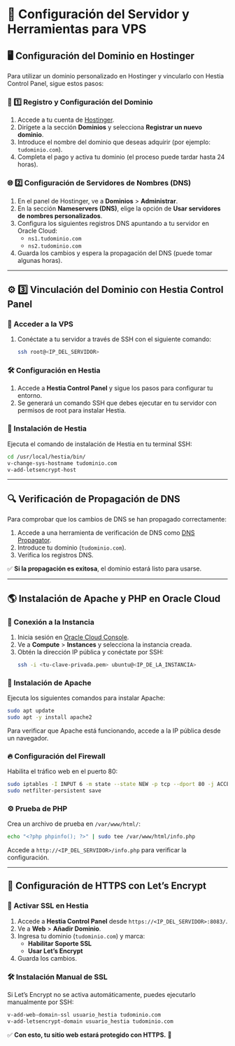 # 💾  Configuración del Servidor y Herramientas para VPS

## 🖥️ Configuración del Dominio en Hostinger

Para utilizar un dominio personalizado en Hostinger y vincularlo con Hestia Control Panel, sigue estos pasos:

### 📌 1️⃣ Registro y Configuración del Dominio
1. Accede a tu cuenta de [Hostinger](https://www.hostinger.com/).
2. Dirígete a la sección **Dominios** y selecciona **Registrar un nuevo dominio**.
3. Introduce el nombre del dominio que deseas adquirir (por ejemplo: `tudominio.com`).
4. Completa el pago y activa tu dominio (el proceso puede tardar hasta 24 horas).

### 🌐 2️⃣ Configuración de Servidores de Nombres (DNS)
1. En el panel de Hostinger, ve a **Dominios** > **Administrar**.
2. En la sección **Nameservers (DNS)**, elige la opción de **Usar servidores de nombres personalizados**.
3. Configura los siguientes registros DNS apuntando a tu servidor en Oracle Cloud:
   - `ns1.tudominio.com`
   - `ns2.tudominio.com`
4. Guarda los cambios y espera la propagación del DNS (puede tomar algunas horas).

---

## ⚙️ 3️⃣ Vinculación del Dominio con Hestia Control Panel

### 📌 Acceder a la VPS
1. Conéctate a tu servidor a través de SSH con el siguiente comando:
   ```sh
   ssh root@<IP_DEL_SERVIDOR>
   ```

### 🛠️ Configuración en Hestia
1. Accede a **Hestia Control Panel** y sigue los pasos para configurar tu entorno.
2. Se generará un comando SSH que debes ejecutar en tu servidor con permisos de root para instalar Hestia.

### 🔗 Instalación de Hestia
Ejecuta el comando de instalación de Hestia en tu terminal SSH:
   ```sh
   cd /usr/local/hestia/bin/
   v-change-sys-hostname tudominio.com
   v-add-letsencrypt-host
   ```

---

## 🔍 Verificación de Propagación de DNS
Para comprobar que los cambios de DNS se han propagado correctamente:
1. Accede a una herramienta de verificación de DNS como [DNS Propagator](https://dnschecker.org/).
2. Introduce tu dominio (`tudominio.com`).
3. Verifica los registros DNS.

✅ **Si la propagación es exitosa**, el dominio estará listo para usarse.

---

## 🌎 Instalación de Apache y PHP en Oracle Cloud

### 📌 Conexión a la Instancia
1. Inicia sesión en [Oracle Cloud Console](https://cloud.oracle.com/).
2. Ve a **Compute** > **Instances** y selecciona la instancia creada.
3. Obtén la dirección IP pública y conéctate por SSH:
   ```sh
   ssh -i <tu-clave-privada.pem> ubuntu@<IP_DE_LA_INSTANCIA>
   ```

### 📡 Instalación de Apache
Ejecuta los siguientes comandos para instalar Apache:
   ```sh
   sudo apt update
   sudo apt -y install apache2
   ```

Para verificar que Apache está funcionando, accede a la IP pública desde un navegador.

### 🔥 Configuración del Firewall
Habilita el tráfico web en el puerto 80:
   ```sh
   sudo iptables -I INPUT 6 -m state --state NEW -p tcp --dport 80 -j ACCEPT
   sudo netfilter-persistent save
   ```

### ⚙️ Prueba de PHP
Crea un archivo de prueba en `/var/www/html/`:
   ```sh
   echo "<?php phpinfo(); ?>" | sudo tee /var/www/html/info.php
   ```
Accede a `http://<IP_DEL_SERVIDOR>/info.php` para verificar la configuración.

---

## 🔐 Configuración de HTTPS con Let’s Encrypt

### 📌 Activar SSL en Hestia
1. Accede a **Hestia Control Panel** desde `https://<IP_DEL_SERVIDOR>:8083/`.
2. Ve a **Web** > **Añadir Dominio**.
3. Ingresa tu dominio (`tudominio.com`) y marca:
   - **Habilitar Soporte SSL**
   - **Usar Let’s Encrypt**
4. Guarda los cambios.

### 🛠️ Instalación Manual de SSL
Si Let’s Encrypt no se activa automáticamente, puedes ejecutarlo manualmente por SSH:
   ```sh
   v-add-web-domain-ssl usuario_hestia tudominio.com
   v-add-letsencrypt-domain usuario_hestia tudominio.com
   ```

✅ **Con esto, tu sitio web estará protegido con HTTPS.** 🚀

